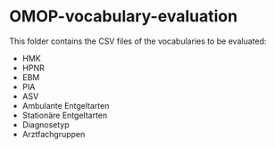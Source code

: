 # OMOP-vocabulary-evaluation

This folder contains the CSV files of the vocabularies to be evaluated:

- HMK
- HPNR
- EBM
- PIA
- ASV
- Ambulante Entgeltarten
- Stationäre Entgeltarten
- Diagnosetyp
- Arztfachgruppen

